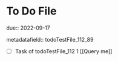 # To Do File

due:: 2022-09-17

metadatafield:: todoTestFile_112_89

- [ ] Task of todoTestFile_112 1 [[Query me]]
